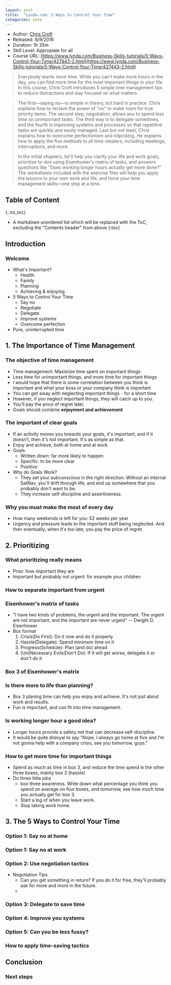 ```yaml
---
layout: post
title:  "Lynda.com: 5 Ways to Control Your Time"
categories: note
---
```


* Author: [Chris Croft](https://www.lynda.com/Chris-Croft/3308631-1.html)
* Released: 8/9/2016
* Duration: 1h 35m
* Skill Level: Appropiate for all
* Course URL: [https://www.lynda.com/Business-Skills-tutorials/5-Ways-Control-Your-Time/427443-2.html](https://www.lynda.com/Business-Skills-tutorials/5-Ways-Control-Your-Time/427443-2.html)

> Everybody wants more time. While you can't make more hours in the day, you can find more time for the most important things in your life. In this course, Chris Croft introduces 5 simple time management tips to reduce distractions and stay focused on what matters.

> The first—saying no—is simple in theory, but hard in practice. Chris explains how to reclaim the power of "no" to make room for true priority items. The second step, negotiation, allows you to spend less time on unimportant tasks. The third way is to delegate sometimes, and the fourth is improving systems and processes so that repetitive tasks are quickly and easily managed. Last but not least, Chris explains how to overcome perfectionism and nitpicking. He explains how to apply the five methods to all time-stealers, including meetings, interruptions, and more.

> In the initial chapters, he'll help you clarify your life and work goals, prioritize to-dos using Eisenhower's matrix of tasks, and answers questions like "Does working longer hours actually get more done?" The worksheets included with the exercise files will help you apply the lessons to your own work and life, and hone your time management skills—one step at a time. 

## Table of Content
{:.no_toc}

* A markdown unordered list which will be replaced with the ToC, excluding the "Contents header" from above
{:toc}

## Introduction
### Welcome
- What's Important?
    - Health
    - Family
    - Planning
    - Achieving & enjoying 
- 5 Ways to Control Your Time
    + Say no
    + Negotiate
    + Delegate
    + Improve systems
    + Overcome perfection
- Pure, uninterrupted time

## 1. The Importance of Time Management
### The objective of time management
- Time management: Maximize time spent on important things
- Less time for unimportant things, and more time for important things
- I would hope that there is some correlation between you think is important and what your boss or your company think is important
- You can get away with neglecting important things - for a short time
- However, if you neglect important things, they will catch up to you.
- You'll pay the price of regret later.
- Goals should combine **enjoyment and achievement**

### The important of clear goals
- If an activity moves you towards your goals, it's important, and if it doesn't, then it's not important. It's as simple as that.
- Enjoy and achieve, both at home and at work
- Goals
    + Written down: far more likely to happen 
    + Specific: to be more clear
    + Positive: 
- Why do Goals Work?
    + They set your subconscious in the right direction: Without an internal SatNav, you'll drift through life, and end up somewhere that you probably don't want to be.
    + They increase self-discipline and assertiveness.

### Why you must make the most of every day
- How many weekends is left for you: 52 weeks per year
- Urgency and pressure leads to the important stuff being neglected. And then eventually, when it's too late, you pay the price of regret.

## 2. Prioritizing

### What prioritizing really means
- Prior: how important they are 
- Important but probably not urgent: for example your children

### How to separate important from urgent

### Eisenhower's matrix of tasks
- "I have two kinds of problems, the urgent and the important. The urgent are not important, and the important are never urgent" -- Dwight D. Eisenhower
- Box format
    1. Crisis(Do First): Do it now and do it properly
    2. Hassle(Delegate): Spend minimum time on it
    3. Progress(Schedule): Plan (and do) ahead
    4. (Un)Necessary Evils(Don't Do): If it will get worse, delegate it or don't do it

### Box 3 of Eisenhower's matrix

### Is there more to life than planning?
- Box 3 planing time can help you enjoy and achieve. It's not just about work and results.
- Fun *is* important, and can fit into time management.

### Is working longer hour a good idea?
-  Longer hours provide a safety net that can decrease self-discipline.
-  It would be quite disloyal to say "Nope, I always go home at five and I'm not gonna help with a company crisis, see you tomorrow, guys."

### How to get more time for important things
- Spend as much as time in box 3, and reduce the time spend in the other three boxes, mainly box 2 (hassle)
- Do three little jobs
    + box three awareness. Write down what percentage you think you spend on average on four boxes, and tomorrow, see how much time you actually get for box 3.
    + Start a log of when you leave work.
    + Stop taking work home.

## 3. The 5 Ways to Control Your Time

### Option 1: Say no at home

### Option 1: Say no at work

### Option 2: Use negotiation tactics
- Negotiation Tips
    + Can you get something in return?  If you do it for free, they'll probably ask for more and more in the future.
    + 

### Option 3: Delegate to save time

### Option 4: Improve you systems

### Option 5: Can you be less fussy?

### How to apply time-saving tactics

## Conclusion

### Next steps
